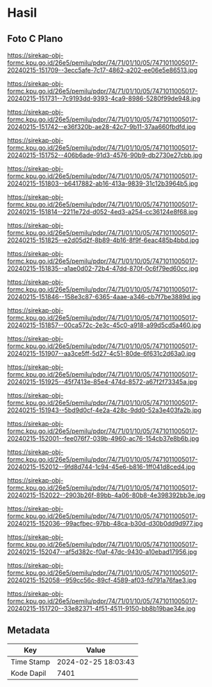 # Hasil

## Foto C Plano

https://sirekap-obj-formc.kpu.go.id/26e5/pemilu/pdpr/74/71/01/10/05/7471011005017-20240215-151709--3ecc5afe-7c17-4862-a202-ee06e5e86513.jpg

https://sirekap-obj-formc.kpu.go.id/26e5/pemilu/pdpr/74/71/01/10/05/7471011005017-20240215-151731--7c9193dd-9393-4ca9-8986-5280f99de948.jpg

https://sirekap-obj-formc.kpu.go.id/26e5/pemilu/pdpr/74/71/01/10/05/7471011005017-20240215-151742--e36f320b-ae28-42c7-9b11-37aa660fbdfd.jpg

https://sirekap-obj-formc.kpu.go.id/26e5/pemilu/pdpr/74/71/01/10/05/7471011005017-20240215-151752--406b6ade-91d3-4576-90b9-db2730e27cbb.jpg

https://sirekap-obj-formc.kpu.go.id/26e5/pemilu/pdpr/74/71/01/10/05/7471011005017-20240215-151803--b6417882-ab16-413a-9839-31c12b3964b5.jpg

https://sirekap-obj-formc.kpu.go.id/26e5/pemilu/pdpr/74/71/01/10/05/7471011005017-20240215-151814--2211e72d-d052-4ed3-a254-cc36124e8f68.jpg

https://sirekap-obj-formc.kpu.go.id/26e5/pemilu/pdpr/74/71/01/10/05/7471011005017-20240215-151825--e2d05d2f-8b89-4b16-8f9f-6eac485b4bbd.jpg

https://sirekap-obj-formc.kpu.go.id/26e5/pemilu/pdpr/74/71/01/10/05/7471011005017-20240215-151835--a1ae0d02-72b4-47dd-870f-0c6f79ed60cc.jpg

https://sirekap-obj-formc.kpu.go.id/26e5/pemilu/pdpr/74/71/01/10/05/7471011005017-20240215-151846--158e3c87-6365-4aae-a346-cb7f7be3889d.jpg

https://sirekap-obj-formc.kpu.go.id/26e5/pemilu/pdpr/74/71/01/10/05/7471011005017-20240215-151857--00ca572c-2e3c-45c0-a918-a99d5cd5a460.jpg

https://sirekap-obj-formc.kpu.go.id/26e5/pemilu/pdpr/74/71/01/10/05/7471011005017-20240215-151907--aa3ce5ff-5d27-4c51-80de-6f631c2d63a0.jpg

https://sirekap-obj-formc.kpu.go.id/26e5/pemilu/pdpr/74/71/01/10/05/7471011005017-20240215-151925--45f7413e-85e4-474d-8572-a67f2f73345a.jpg

https://sirekap-obj-formc.kpu.go.id/26e5/pemilu/pdpr/74/71/01/10/05/7471011005017-20240215-151943--5bd9d0cf-4e2a-428c-9dd0-52a3e403fa2b.jpg

https://sirekap-obj-formc.kpu.go.id/26e5/pemilu/pdpr/74/71/01/10/05/7471011005017-20240215-152001--fee076f7-039b-4960-ac76-154cb37e8b6b.jpg

https://sirekap-obj-formc.kpu.go.id/26e5/pemilu/pdpr/74/71/01/10/05/7471011005017-20240215-152012--9fd8d744-1c94-45e6-b816-1ff041d8ced4.jpg

https://sirekap-obj-formc.kpu.go.id/26e5/pemilu/pdpr/74/71/01/10/05/7471011005017-20240215-152022--2903b26f-89bb-4a06-80b8-4e398392bb3e.jpg

https://sirekap-obj-formc.kpu.go.id/26e5/pemilu/pdpr/74/71/01/10/05/7471011005017-20240215-152036--99acfbec-97bb-48ca-b30d-d30b0dd9d977.jpg

https://sirekap-obj-formc.kpu.go.id/26e5/pemilu/pdpr/74/71/01/10/05/7471011005017-20240215-152047--af5d382c-f0af-47dc-9430-a10ebad17956.jpg

https://sirekap-obj-formc.kpu.go.id/26e5/pemilu/pdpr/74/71/01/10/05/7471011005017-20240215-152058--959cc56c-89cf-4589-af03-fd791a76fae3.jpg

https://sirekap-obj-formc.kpu.go.id/26e5/pemilu/pdpr/74/71/01/10/05/7471011005017-20240215-151720--33e82371-4f51-4511-9150-bb8b19bae34e.jpg


## Metadata

| Key        | Value               |
| ---------- | ------------------- |
| Time Stamp | 2024-02-25 18:03:43 |
| Kode Dapil | 7401                |



